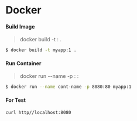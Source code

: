 # Docker

#### Build Image

> docker build -t <image-name>:<tag> .
```sh
$ docker build -t myapp:1 .
```

#### Run Container
> docker run --name <container-name> -p <host-port>:<container-port> <image-name>:<tag>
```sh
$ docker run --name cont-name -p 8080:80 myapp:1
```

#### For Test

```sh
curl http//localhost:8080
```


